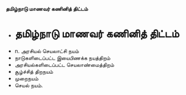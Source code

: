 **தமிழ்நாடு மாணவர் கணினித் திட்டம்**
- # தமிழ்நாடு மாணவர் கணினித் திட்டம்
- n. அரசியல் செயலாட்சி நயம்
- நாடுகளிடைப்பட்ட இயைபிணக்க நயத்திறம்
- அரசியல்களிடைப்பட்ட செயலாண்மைத்திறம்
- சூழ்ச்சித் திறநயம்
- முறைநயம்
- செயல் நயம்.

